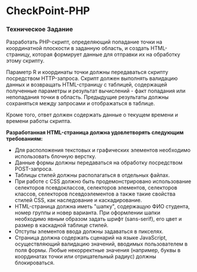 # CheckPoint-PHP
<div class="task" id="_iapsportletlab6_WAR_iapsportlet_textBlock"><h3>Техническое Задание</h3><p>Разработать PHP-скрипт, определяющий попадание точки на координатной плоскости в заданную область, и создать HTML-страницу, которая формирует данные для отправки их на обработку этому скрипту.</p><p>Параметр R и координаты точки должны передаваться скрипту посредством HTTP-запроса. Скрипт должен выполнять валидацию данных и возвращать HTML-страницу с таблицей, содержащей полученные параметры и результат вычислений - факт попадания или непопадания точки в область. Предыдущие результаты должны сохраняться между запросами и отображаться в таблице.</p><p>Кроме того, ответ должен содержать данные о текущем времени и времени работы скрипта.</p><b>Разработанная HTML-страница должна удовлетворять следующим требованиям:</b><ul><li>Для расположения текстовых и графических элементов необходимо использовать блочную верстку.</li><li>Данные формы должны передаваться на обработку посредством POST-запроса.</li><li>Таблицы стилей должны располагаться в отдельных файлах.</li><li>При работе с CSS должно быть продемонстрировано использование селекторов псевдоклассов, селекторов элементов, селекторов классов, селекторов псевдоэлементов а также такие свойства стилей CSS, как наследование и каскадирование.</li><li>HTML-страница должна иметь "шапку", содержащую ФИО студента, номер группы и новер варианта. При оформлении шапки необходимо явным образом задать шрифт (sans-serif), его цвет и размер в каскадной таблице стилей.</li><li>Отступы элементов ввода должны задаваться в пикселях.</li><li>Страница должна содержать сценарий на языке JavaScript, осуществляющий валидацию значений, вводимых пользователем в поля формы. Любые некорректные значения (например, буквы в координатах точки или отрицательный радиус) должны блокироваться.</li></ul></div>
